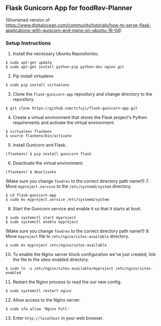 ## Flask Gunicorn App for foodRev-Planner

(Shortened version of https://www.digitalocean.com/community/tutorials/how-to-serve-flask-applications-with-gunicorn-and-nginx-on-ubuntu-16-04)

### Setup Instructions

1. Install the necessary Ubuntu Repositories:
```
$ sudo apt-get update
$ sudo apt-get install python-pip python-dev nginx git
```

2.  Pip install virtualenv
```
$ sudo pip install virtualenv
```

3. Clone the `flask-gunicorn-app` repository and change directory to the repository.
```
$ git clone https://github.com/tcfuji/flask-gunicorn-app.git
```

4. Create a virtual environment that stores the Flask project's Python requirements and activate the virtual environment.
```
$ virtualenv flaskenv
$ source flaskenv/bin/activate
```

5. Install Gunicorn and Flask.
```
(flaskenv) $ pip install gunicorn flask
```
6. Deactivate the virtual environment.
```
(flaskenv) $ deactivate
```
(Make sure you change `foodrev` to the correct directory path name!!)
7. Move `myproject.service` to the `/etc/systemd/system` directory.
```
$ cd flask-gunicorn-app
$ sudo mv myproject.service /etc/systemd/system
```

8. Start the Gunicorn service and enable it so that it starts at boot.
```
$ sudo systemctl start myproject
$ sudo systemctl enable myproject
```

(Make sure you change `foodrev` to the correct directory path name!!)
9. Move `myproject` file to `/etc/nginx/sites-available` directory.
```
$ sudo mv myproject /etc/nginx/sites-available
```

10. To enable the Nginx server block configuration we've just created, link the file to the sites-enabled directory.
```
$ sudo ln -s /etc/nginx/sites-available/myproject /etc/nginx/sites-enabled
```

11. Restart the Nginx process to read the our new config.
```
$ sudo systemctl restart nginx
```

12. Allow access to the Nginx server.
```
$ sudo ufw allow 'Nginx Full'
```

13. Enter `http://localhost` in your web browser.

